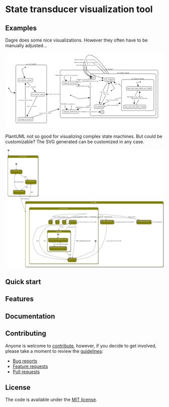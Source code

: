 # State transducer visualization tool

## Examples
Dagre does some nice visualizations. However they often have to be manually adjusted...

![cd-player-dagre](./assets/cd-player-dagre-visually-adjusted.png)

PlantUML not so good for visualizing complex state machines. But could be customizable? The SVG 
generated can be customized in any case.

![plantuml](./assets/bLRRQjj0.svg)

## Quick start

## Features


## Documentation

## Contributing

Anyone is welcome to [contribute](.github/CONTRIBUTING.md),
however, if you decide to get involved, please take a moment to review
the [guidelines](.github/CONTRIBUTING.md):

* [Bug reports](.github/CONTRIBUTING.md#bugs)
* [Feature requests](.github/CONTRIBUTING.md#features)
* [Pull requests](.github/CONTRIBUTING.md#pull-requests)


## License

The code is available under the [MIT license](LICENSE.txt).
